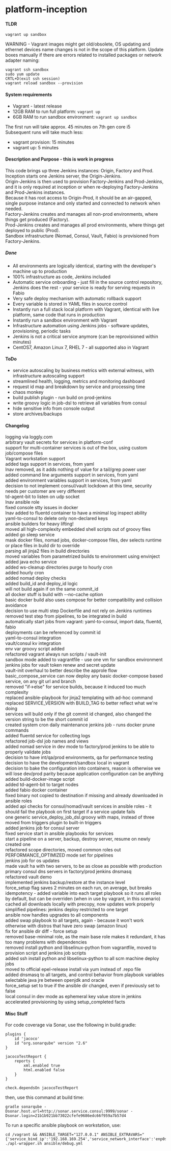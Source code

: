 # platform-inception

#### TLDR
```
vagrant up sandbox
```

WARNING - Vagrant images might get old/obsolete, OS updating and ethernet devices name changes is not in the scope of this platform. Update boxes manually if there are errors related to installed packages or network adapter naming:
```
vagrant ssh sandbox
sudo yum update
CRTL+D(exit ssh session)
vagrant reload sandbox --provision
```

#### System requirements
* Vagrant - latest release
* 12GB RAM to run full platform: `vagrant up`
* 6GB RAM to run sandbox environment: `vagrant up sandbox`

The first run will take approx. 45 minutes on 7th gen core i5  
Subsequent runs will take much less:
* vagrant provision: 15 minutes
* vagrant up: 5 minutes

#### Description and Purpose - this is work in progress
This code brings up three Jenkins instances: Origin, Factory and Prod.  
Inception starts one Jenkins server, the Origin-Jenkins.  
Origin-Jenkins is then used to provision Factory-Jenkins and Prod-Jenkins, and it is only required at inception or when re-deploying Factory-Jenkins and Prod-Jenkins instances.  
Because it has root access to Origin-Prod, it should be an air-gapped, single purpose instance and only started and connected to network when needed.  
Factory-Jenkins creates and manages all non-prod environments, where things get produced (Factory).  
Prod-Jenkins creates and manages all prod environments, where things get deployed to public (Prod).  
Sandbox infrastructure (Nomad, Consul, Vault, Fabio) is provisioned from Factory-Jenkins.  

##### Done
* All environments are logically identical, starting with the developer's machine up to production
* 100% infrastructure as code, Jenkins included
* Automatic service onboarding - just fill in the source control repository, Jenkins does the rest - your service is ready for serving requests in Fabio
* Very safe deploy mechanism with automatic rollback support
* Every variable is stored in YAML files in source control
* Instantly run a full stack local platform with Vagrant, identical with live platform, same code that runs in production
* Instantly run a sandbox environment with Vagrant
* Infrastructure automation using Jenkins jobs - software updates, provisioning, periodic tasks
* Jenkins is not a critical service anymore (can be reprovisioned within minutes)
* CentOS7, Amazon Linux 7, RHEL 7 - all supported also in Vagrant

#### ToDo
* service autoscaling by business metrics with external witness, with infrastructure autoscaling support
* streamlined health, logging, metrics and monitoring dashboard
* request id map and breakdown by service and processing time
* chaos monkey
* build publish plugin - run build on prod-jenkins
* write groovy logic in job-dsl to retrieve all variables from consul
* hide sensitive info from console output
* store archives/backups

#### Changelog
logging via loggly.com  
arbitrary vault secrets for services in platform-conf  
support for multi-container services is out of the box, using custom job/compose files  
Vagrant workstation support  
added tags support in services, from yaml  
lnav removed, as it adds nothing of value for a tail/grep power user  
added command line arguments support in services, from yaml  
added environment variables support in services, from yaml  
decision to not implement consul/vault lockdown at this time, security needs per customer are very different  
td-agent-bit to listen on udp socket  
lnav ansible role  
fixed console stty issues in docker  
lnav added to fluentd container to have a minimal log inspect ability  
yaml-to-consul to delete only non-declared keys  
ansible builders for heavy lifting!  
moved all high-complexity embedded shell scripts out of groovy files  
added go sleep service  
mask docker files, nomad jobs, docker-compose files, dev selects runtime or place files in build dir to override  
parsing all jinja2 files in build directories  
moved variables from parametrized builds to environment using envinject  
added java echo service  
added ws-cleanup directories purge to hourly cron  
added hourly cron  
added nomad deploy checks  
added build_id and deploy_id logic  
will not build again if on the same commit_id  
all docker stuff is build with --no-cache option  
basic docker build also uses compose for better compatibility and collision avoidance  
decision to use multi step Dockerfile and not rely on Jenkins runtimes  
removed test step from pipelines, to be integrated in build  
automatically start jobs from vagrant: yaml-to-consul, import data, fluentd, fabio  
deployments can be referenced by commit id  
yaml-to-consul integration  
vault/consul kv integration  
env var groovy script added  
refactored vagrant always run scripts / vault-init  
sandbox mode added to vagrantfile - use one vm for sandbox environment  
jenkins jobs for vault token renew and secret update  
vault-init overhaul to better describe the approle flow  
basic_compose_service can now deploy any basic docker-compose based service, on any git url and branch  
removed "if->else" for service builds, because it induced too much complexity  
replaced ansible-playbook for jinja2 templating with ad-hoc command  
replaced SERVICE_VERSION with BUILD_TAG to better reflect what we're doing  
services will build only if the git commit id changed, also changed the version string to be the short commit id  
created system cron daily maintenance jenkins job  - runs docker prune commands  
added fluentd service for collecting logs  
refactored job-dsl job names and views  
added nomad service in dev mode to factory/prod jenkins to be able to properly validate jobs  
decision to have int/qa/prod environments, qa for performance testing  
decision to have the development/sandbox local in vagrant  
decision to bake the configuration into containers, reason is otherwise we will lose dev/prod parity because application configuration can be anything  
added build-docker-image script  
added td-agent-bit to target nodes  
added fabio docker container  
fixed binary not copied to destination if missing and already downloaded in ansible roles  
added api checks for consul/nomad/vault services in ansible roles - it should fail the playbook on first target if a service update fails  
one generic service_deploy_job_dsl.groovy with maps, instead of three  
moved from triggers plugin to built-in triggers  
added jenkins job for consul server  
fixed service start in ansible playbooks for services  
start a pipeline on a server, backup, destroy server, resume on newly created one  
refactored scope directories, moved common roles out  
PERFORMANCE_OPTIMIZED mode set for pipelines  
jenkins job for os updates  
made vault ha with two servers, to be as close as possible with production  
primary consul dns servers in factory/prod jenkins dnsmasq  
refactored vault demo  
implemented jenkins backup/restore at the instance level  
force_setup flag saves 2 minutes on each run, on average, but breaks idempotency - added variable into each target playbook so it runs all roles by default, but can be overriden (when in use by vagrant, in this scenario)  
cached all downloads locally with precopy, now updates work properly  
simplified pipelines: jenkins deploy restricted to one target  
ansible now handles upgrades to all components  
added swap playbook to all targets, again - because it won't work otherwise with distros that have zero swap (amazon linux)  
fix for ansible dir diff - force setup  
removed base-minimal role, as the main base role makes it redundant, it has too many problems with dependencies  
removed install python and libselinux-python from vagrantfile, moved to provision script and jenkins job scripts  
added ssh install python and libselinux-python to all scm machine deploy jobs  
moved to official epel-release install via yum instead of .repo file  
added dnsmasq to all targets, and control behavior from playbook variables  
selectable java jre between openjdk and oracle  
force_setup set to true if the ansible dir changed, even if previously set to false  
local consul in dev mode as ephemeral key value store in jenkins  
accelerated provisioning by using setup_completed facts  

#### Misc Stuff
For code coverage via Sonar, use the following in build.gradle:
```
plugins {
    id 'jacoco'
    id "org.sonarqube" version "2.6"
}

jacocoTestReport {
    reports {
        xml.enabled true
        html.enabled false
    }
}

check.dependsOn jacocoTestReport
```
then, use this command at build time:
```
gradle sonarqube -Dsonar.host.url=http://sonar.service.consul:9999/sonar -Dsonar.login=21b1b921bb73022cfefe9686edc66f959a7b57d4
```

To run a specific ansible playbook on workstation, use:
```
cd /vagrant && ANSIBLE_TARGET="127.0.0.1" ANSIBLE_EXTRAVARS="{'service_bind_ip':'192.168.169.254','service_network_interface':'enp0s8'}" ./apl-wrapper.sh ansible/debug.yml
```

